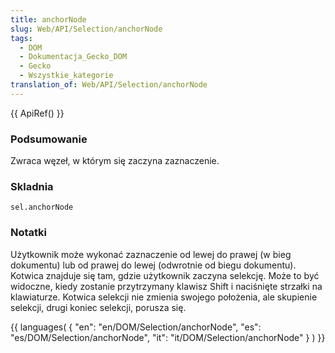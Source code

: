 ```yaml
---
title: anchorNode
slug: Web/API/Selection/anchorNode
tags:
  - DOM
  - Dokumentacja_Gecko_DOM
  - Gecko
  - Wszystkie_kategorie
translation_of: Web/API/Selection/anchorNode
---
```

{{ ApiRef() }}

### Podsumowanie

Zwraca węzeł, w którym się zaczyna zaznaczenie.

### Skladnia

    sel.anchorNode

### Notatki

Użytkownik może wykonać zaznaczenie od lewej do prawej (w bieg dokumentu) lub od prawej do lewej (odwrotnie od biegu dokumentu). Kotwica znajduje się tam, gdzie użytkownik zaczyna selekcję. Może to być widoczne, kiedy zostanie przytrzymany klawisz Shift i naciśnięte strzałki na klawiaturze. Kotwica selekcji nie zmienia swojego położenia, ale skupienie selekcji, drugi koniec selekcji, porusza się.





{{ languages( { "en": "en/DOM/Selection/anchorNode", "es": "es/DOM/Selection/anchorNode", "it": "it/DOM/Selection/anchorNode" } ) }}
